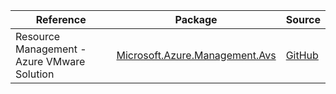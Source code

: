| Reference | Package | Source |
|---|---|---|
|Resource Management - Azure VMware Solution|[Microsoft.Azure.Management.Avs](https://www.nuget.org/packages/Microsoft.Azure.Management.Avs)|[GitHub](https://github.com/Azure/azure-sdk-for-net)|
